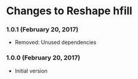 # Changes to Reshape hfill

### 1.0.1 (February 20, 2017)

- Removed: Unused dependencies

### 1.0.0 (February 20, 2017)

- Initial version

